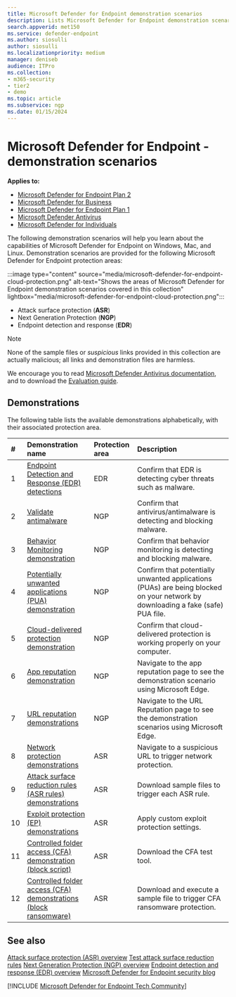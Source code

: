 ```yaml
---
title: Microsoft Defender for Endpoint demonstration scenarios
description: Lists Microsoft Defender for Endpoint demonstration scenarios that you can run.
search.appverid: met150
ms.service: defender-endpoint
ms.author: siosulli
author: siosulli
ms.localizationpriority: medium
manager: deniseb
audience: ITPro
ms.collection:
- m365-security
- tier2
- demo
ms.topic: article
ms.subservice: ngp
ms.date: 01/15/2024
---
```


# Microsoft Defender for Endpoint - demonstration scenarios

**Applies to:**

- [Microsoft Defender for Endpoint Plan 2](microsoft-defender-endpoint.md)
- [Microsoft Defender for Business](https://www.microsoft.com/security/business/endpoint-security/microsoft-defender-business)
- [Microsoft Defender for Endpoint Plan 1](microsoft-defender-endpoint.md)
- [Microsoft Defender Antivirus](microsoft-defender-antivirus-windows.md)
- [Microsoft Defender for Individuals](https://www.microsoft.com/microsoft-365/microsoft-defender-for-individuals)

The following demonstration scenarios will help you learn about the capabilities of Microsoft Defender for Endpoint on Windows, Mac, and Linux. Demonstration scenarios are provided for the following Microsoft Defender for Endpoint protection areas:

:::image type="content" source="media/microsoft-defender-for-endpoint-cloud-protection.png" alt-text="Shows the areas of Microsoft Defender for Endpoint demonstration scenarios covered in this collection" lightbox="media/microsoft-defender-for-endpoint-cloud-protection.png":::

- Attack surface protection (**ASR**)
- Next Generation Protection (**NGP**)
- Endpoint detection and response (**EDR**)

> [!NOTE]
> None of the sample files or _suspicious_ links provided in this collection are actually malicious; all links and demonstration files are harmless.
>
> We encourage you to read [Microsoft Defender Antivirus documentation](next-generation-protection.md), and to download the [Evaluation guide](evaluate-microsoft-defender-antivirus.md).

## Demonstrations

The following table lists the available demonstrations alphabetically, with their associated protection area.

| # | Demonstration name | Protection area | Description |
|:--|:---|:---|:---|
| 1 |[Endpoint Detection and Response (EDR) detections](edr-detection.md)| EDR |Confirm that EDR is detecting cyber threats such as malware.|
| 2 |[Validate antimalware](validate-antimalware.md)| NGP |Confirm that antivirus/antimalware is detecting and blocking malware. |
| 3 |[Behavior Monitoring demonstration](demonstration-behavior-monitoring.md)| NGP |Confirm that behavior monitoring is detecting and blocking malware. |
| 4 |[Potentially unwanted applications (PUA) demonstration](defender-endpoint-demonstration-potentially-unwanted-applications.md)| NGP |Confirm that potentially unwanted applications (PUAs) are being blocked on your network by downloading a fake (safe) PUA file. |
| 5 |[Cloud-delivered protection demonstration](defender-endpoint-demonstration-cloud-delivered-protection.md)| NGP |Confirm that cloud-delivered protection is working properly on your computer. |
| 6 |[App reputation demonstration](defender-endpoint-demonstration-app-reputation.md)| NGP | Navigate to the app reputation page to see the demonstration scenario using Microsoft Edge.|
| 7 |[URL reputation demonstrations](defender-endpoint-demonstration-smartscreen-url-reputation.md)| NGP | Navigate to the URL Reputation page to see the demonstration scenarios using Microsoft Edge. |
| 8 | [Network protection demonstrations](defender-endpoint-demonstration-network-protection.md)| ASR | Navigate to a suspicious URL to trigger network protection. |
| 9 | [Attack surface reduction rules (ASR rules) demonstrations](defender-endpoint-demonstration-attack-surface-reduction-rules.md)| ASR | Download sample files to trigger each ASR rule. |
| 10 | [Exploit protection (EP) demonstrations](defender-endpoint-demonstration-exploit-protection.md) | ASR | Apply custom exploit protection settings. |
| 11 | [Controlled folder access (CFA) demonstration (block script)](defender-endpoint-demonstration-controlled-folder-access-test-tool.md)| ASR | Download the CFA test tool. |
| 12 | [Controlled folder access (CFA) demonstrations (block ransomware)](defender-endpoint-demonstration-controlled-folder-access.md)|  ASR| Download and execute a sample file to trigger CFA ransomware protection.|
## See also

[Attack surface protection \(ASR\) overview](overview-attack-surface-reduction.md)
[Test attack surface reduction rules](attack-surface-reduction-rules-deployment-test.md)
[Next Generation Protection \(NGP\) overview](next-generation-protection.md)
[Endpoint detection and response \(EDR\) overview](overview-endpoint-detection-response.md)
[Microsoft Defender for Endpoint security blog](https://techcommunity.microsoft.com/t5/microsoft-defender-for-endpoint/bg-p/MicrosoftDefenderATPBlog)

[!INCLUDE [Microsoft Defender for Endpoint Tech Community](../includes/defender-mde-techcommunity.md)]
